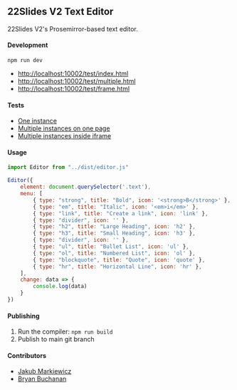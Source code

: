 ## 22Slides V2 Text Editor

22Slides V2's Prosemirror-based text editor.

#### Development

```
npm run dev
```

- <http://localhost:10002/test/index.html>
- <http://localhost:10002/test/multiple.html>
- <http://localhost:10002/test/frame.html>


#### Tests

- [One instance](https://22slides.github.io/v2-texteditor/test/index.html)
- [Multiple instances on one page](https://22slides.github.io/v2-texteditor/test/multiple.html)
- [Multiple instances inside iframe](https://22slides.github.io/v2-texteditor/test/frame.html)

#### Usage

```js
import Editor from "../dist/editor.js"

Editor({
    element: document.querySelector('.text'),
    menu: [
        { type: "strong", title: "Bold", icon: '<strong>B</strong>' },
        { type: "em", title: "Italic", icon: '<em>i</em>' },
        { type: "link", title: "Create a link", icon: 'link' },
        { type: "divider", icon: '' },
        { type: "h2", title: "Large Heading", icon: 'h2' },
        { type: "h3", title: "Small Heading", icon: 'h3' },
        { type: "divider", icon: '' },
        { type: "ul", title: "Bullet List", icon: 'ul' },
        { type: "ol", title: "Numbered List", icon: 'ol' },
        { type: "blockquote", title: "Quote", icon: 'quote' },
        { type: "hr", title: "Horizontal Line", icon: 'hr' },
    ],
    change: data => {
        console.log(data)
    }
})
```

#### Publishing

1. Run the compiler: `npm run build`
2. Publish to main git branch

#### Contributors

- [Jakub Markiewicz](https://github.com/JakubMarkiewicz)
- [Bryan Buchanan](https://github.com/bryanbuchanan)
